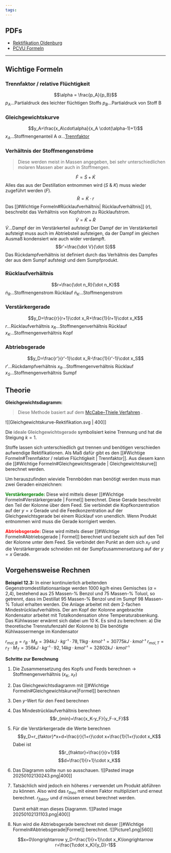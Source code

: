```yaml
---
tags:
---
```

## PDFs
- [Rektifikation Oldenburg](Rektifikation-Oldenburg_1735722931950_0.pdf)
- [PCVU Formeln](PCVU_Formeln_2304.pdf)

---
## Wichtige Formeln
### Trennfaktor / relative Flüchtigkeit
$$\alpha = \frac{p_A}{p_B}$$
$p_A$...Partialdruck des leichter flüchtigen Stoffs
$p_B$...Partialdruck von Stoff B

### Gleichgewichtskurve
$$y_A=\frac{x_A\cdot\alpha}{x_A \cdot(\alpha-1)+1}$$
$x_A$...Stoffmengenanteil A
$\alpha$...[Trennfaktor](((67692a2d-c051-4fab-a2c9-c782e36ece87)))

### Verhältnis der Stoffmengenströme
>Diese werden meist in Massen angegeben, bei sehr unterschiedlichen molaren Massen aber auch in Stoffmengen.

$$\dot F=\dot S+\dot K$$
Alles das aus der Destillation entnommen wird ($S$ & $K$) muss wieder zugeführt werden ($F$).
$$\dot R=\dot K\cdot r$$
Das [[#Wichtige Formeln#Rücklaufverhältnis| Rücklaufverhältnis]] ($r$), beschreibt das Verhältnis von Kopfstrom zu Rücklaufstrom.
$$\dot V=\dot K+\dot R$$
$\dot V$...Dampf der im Verstärkerteil aufsteigt
Der Dampf der im Verstärkerteil aufsteigt muss auch im Abtriebsteil aufsteigen, da der Dampf im gleichen Ausmaß kondensiert wie auch wider verdampft.
$$r'=\frac{\dot V}{\dot S}$$
Das Rückdampfverhältnis ist definiert durch das Verhältnis des Dampfes der aus dem Sumpf aufsteigt und dem Sumpfprodukt.

### Rücklaufverhältnis
$$r=\frac{\dot n_R}{\dot n_K}$$
$\dot n_R$...Stoffmengenstrom Rücklauf
$\dot n_K$...Stoffmengenstrom

### Verstärkergerade
$$y_D=\frac{r}{r+1}\cdot x_R+\frac{1}{r+1}\cdot x_K$$
$r$...Rücklaufverhältnis
$x_R$...Stoffmengenverhältnis Rücklauf
$x_K$...Stoffmengenverhältnis Kopf


### Abtriebsgerade
$$y_D=\frac{r'}{r'-1}\cdot x_R-\frac{1}{r'-1}\cdot x_S$$
$r'$...Rückdampfverhältnis
$x_R$...Stoffmengenverhältnis Rücklauf
$x_S$...Stoffmengenverhältnis Sumpf



## Theorie
**Gleichgewichtsdiagramm:**
> Diese Methode basiert auf dem [McCabe–Thiele Verfahren](https://en.wikipedia.org/wiki/McCabe–Thiele_method) .

![[Gleichgewichtskurve-Rektifikation.svg | 400]]

Die <b style="color: gray;">ideale Gleichgewichtsgerade</b> symbolisiert keine Trennung und hat die Steigung $k=1$.

Stoffe lassen sich unterschiedlich gut trennen und benötigen verschieden aufwendige Rektifikationen. Als Maß dafür gibt es den [[#Wichtige Formeln#Trennfaktor / relative Flüchtigkeit | Trennfaktor]]. Aus diesem kann die [[#Wichtige Formeln#Gleichgewichtsgerade | Gleichgewichtskurve]] berechnet werden. 

Um herauszufinden wieviele Trennböden man benötigt werden muss man zwei Geraden einzeichnen:

<b style="color: green;">Verstärkergerade:</b>
Diese wird mittels dieser [[#Wichtige Formeln#Verstärkergerade | Formel]] berechnet. Diese Gerade beschreibt den Teil der Kolonne über dem Feed.
Sie verbindet die Kopfkonzentration auf der $y=x$ Gerade und die Feedkonzentration auf der Gleichgewichtsgerade bei einem Rücklauf von unendlich. Wenn Produkt entnommen wird muss die Gerade korrigiert werden.

<b style="color: red;">Abtriebsgerade:</b>
Diese wird mittels dieser [[#Wichtige Formeln#Abtriebsgerade | Formel]] berechnet und bezieht sich auf den Teil der Kolonne unter dem Feed.
Sie verbindet den Punkt an dem sich $x_F$ und die Verstärkergerade schneiden mit der Sumpfzusammensetzung auf der $y=x$ Gerade.


## Vorgehensweise Rechnen
**Beispiel 12.3:**
In einer kontinuierlich arbeitenden Gegenstromdestillationsanlage werden 1000 $kg/h$ eines Gemisches ($\alpha$ = 2,4), bestehend aus 25 Massen-% Benzol und 75 Massen-% Toluol, so getrennt, dass im Destillat 95 Massen-% Benzol und im Sumpf 98 Massen-% Toluol erhalten werden. Die Anlage arbeitet mit dem 2-fachen Mindestrücklaufverhältnis.
Der am Kopf der Kolonne angebrachte Kondensator arbeitet mit Totalkondensation ohne Temperaturabsenkung. Das Kühlwasser erwärmt sich dabei um 10 K.
Es sind zu berechnen:
a) Die theoretische Trennstufenzahl der Kolonne
b) Die benötigte Kühlwassermenge im Kondensator

$r_{mol,B} = r_B·M_B = 394 kJ·kg⁻¹ · 78,11 kg·kmol⁻¹ = 30775 kJ·kmol⁻¹$
$r_{mol,T} = r_T·M_T = 356 kJ·kg⁻¹ · 92,14 kg·kmol⁻¹ = 32802 kJ·kmol⁻¹$

**Schritte zur Berechnung**
1. Die Zusammensetzung des Kopfs und Feeds berechnen -> Stoffmengenverhältnis ($x_K$, $x_F$)
2. Das Gleichgewichtsdiagramm mit [[#Wichtige Formeln#Gleichgewichtskurve|Formel]] berechnen
3. Den $y$-Wert für den Feed berechnen
4. Das Mindestrücklaufverhältnis berechnen $$r_{min}=\frac{x_K-y_F}{y_F-x_F}$$
5. Für die Verstärkergerade die Werte berechnen $$y_D=r_{faktor}*x+d=\frac{r}{1+r}\cdot x+\frac{1}{1+r}\cdot x_K$$
   Dabei ist $$r_{fraktor}=\frac{r}{r+1}$$ $$d=\frac{1}{r+1}\cdot x_K$$
6. Das Diagramm sollte nun so ausschauen. ![[Pasted image 20250102130243.png|400]]
7. Tatsächlich wird jedoch ein höheres $r$ verwendet um Produkt abführen zu können. Also wird das $r_{theo}$ mit einem Faktor multipliziert und erneut berechnet. 
   $r_{faktor}$ und $d$ müssen erneut berechnet werden.
   
   Damit erhält man dieses Diagramm.
   ![[Pasted image 20250102131103.png|400]]
8. Nun wird die Abtriebsgerade berechnet mit dieser [[#Wichtige Formeln#Abtriebsgerade|Formel]] berechnet. ![[Picture1.png|560]]

$$x=0\longrightarrow y_D=\frac{1}{r+1}\cdot x_K\longrightarrow r=\frac{1\cdot x_K}{y_D}-1$$
$$$$